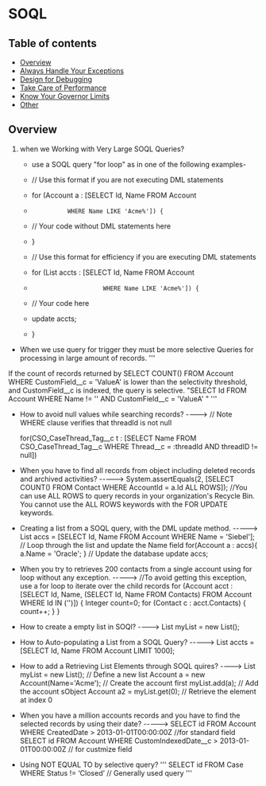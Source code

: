 # SOQL


## Table of contents

- [Overview](#Overview)
- [Always Handle Your Exceptions](#Always-Handle-Your-Exceptions)
- [Design for Debugging](#Design-for-Debugging)
- [Take Care of Performance](#Take-Care-of-Performance)
- [Know Your Governor Limits](#Know-Your-Governor-Limits])
- [Other](#Other)

## Overview


1. when we Working with Very Large SOQL Queries?
   * use a SOQL query "for loop" as in one of the following examples-
   *  // Use this format if you are not executing DML statements
   *  for (Account a : [SELECT Id, Name FROM Account
   *               WHERE Name LIKE 'Acme%']) {
   *  // Your code without DML statements here
   *   }

   *   // Use this format for efficiency if you are executing DML statements
   *    for (List<Account> accts : [SELECT Id, Name FROM Account
   *                         WHERE Name LIKE 'Acme%']) {
   *   // Your code here
   *   update accts;
   *   }



* When we use query for trigger they must be more selective Queries for processing in large amount of records.
'''
 
 If the count of records returned by SELECT COUNT() FROM Account WHERE CustomField__c = 'ValueA' is lower than the selectivity   threshold, and CustomField__c is indexed, the query is selective.
 "SELECT Id FROM Account WHERE Name != '' AND CustomField__c = 'ValueA' "
'''

* How to avoid null values while searching records?
 ----> // Note WHERE clause verifies that threadId is not null

   for(CSO_CaseThread_Tag__c t :
      [SELECT Name FROM CSO_CaseThread_Tag__c
      WHERE Thread__c = :threadId AND
      threadID != null])

* When you have to find all records from object including deleted records and archived activities?
 -----> System.assertEquals(2, [SELECT COUNT() FROM Contact WHERE AccountId = a.Id ALL ROWS]);
 //You can use ALL ROWS to query records in your organization's Recycle Bin. You cannot use the ALL ROWS keywords with the FOR UPDATE keywords.

* Creating a list from a SOQL query, with the DML update method.
 -----> List<Account> accs = [SELECT Id, Name FROM Account WHERE Name = 'Siebel'];
  // Loop through the list and update the Name field
 for(Account a : accs){
   a.Name = 'Oracle';
 }
 // Update the database
 update accs;


* When you try to retrieves 200 contacts from a single account using for loop without any exception.
 -----> //To avoid getting this exception, use a for loop to iterate over the child records
 for (Account acct : [SELECT Id, Name, (SELECT Id, Name FROM Contacts)
                    FROM Account WHERE Id IN ('<ID value>')]) {
    Integer count=0;
    for (Contact c : acct.Contacts) {
        count++;
    }
}


* How to create a empty list in SOQl?
 ----> List<Account> myList = new List<Account>();

* How to Auto-populating a List from a SOQL Query?
 -----> List<Account> accts = [SELECT Id, Name FROM Account LIMIT 1000];

* How to add a Retrieving List Elements through SOQL quires?
 ----> List<Account> myList = new List<Account>(); // Define a new list
  Account a = new Account(Name='Acme'); // Create the account first
  myList.add(a);                    // Add the account sObject
  Account a2 = myList.get(0);      // Retrieve the element at index 0


* When you have a million accounts records and you have to find the selected records by using their date?
----->  SELECT id FROM Account WHERE CreatedDate  > 2013-01-01T00:00:00Z //for standard field
        SELECT id FROM Account WHERE CustomIndexedDate__c  > 2013-01-01T00:00:00Z // for custmize field
        
* Using NOT EQUAL TO by selective query?
'''
SELECT id FROM Case WHERE Status != ‘Closed’ // Generally used query
'''       
